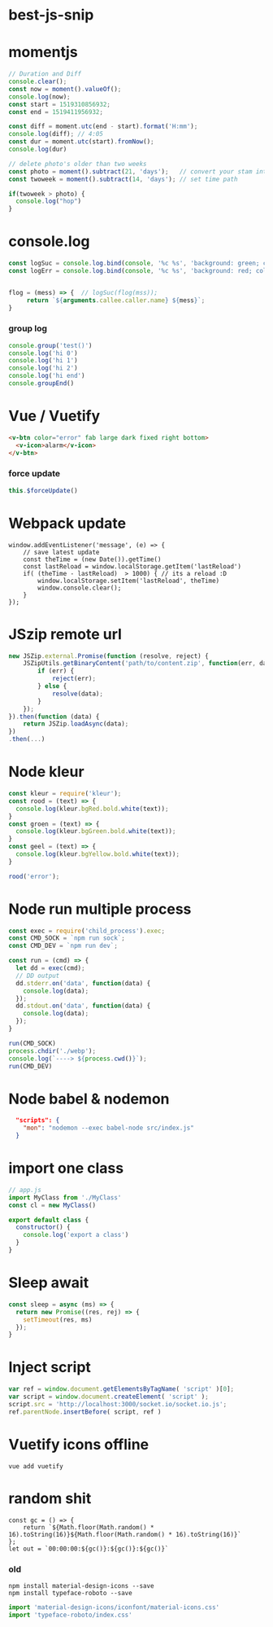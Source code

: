 # best-js-snip




# momentjs
``` javascript
// Duration and Diff
console.clear();
const now = moment().valueOf();
console.log(now);
const start = 1519310856932;
const end = 1519411956932;

const diff = moment.utc(end - start).format('H:mm');
console.log(diff); // 4:05
const dur = moment.utc(start).fromNow();
console.log(dur)

// delete photo's older than two weeks
const photo = moment().subtract(21, 'days');   // convert your stam into moment
const twoweek = moment().subtract(14, 'days'); // set time path

if(twoweek > photo) {
  console.log("hop")
}
```

# console.log 

``` javascript
const logSuc = console.log.bind(console, '%c %s', 'background: green; color: white');
const logErr = console.log.bind(console, '%c %s', 'background: red; color: white');


flog = (mess) => {  // logSuc(flog(mss));
     return `${arguments.callee.caller.name} ${mess}`;   
}

```

### group log
```javascript
console.group('test()')
console.log('hi 0')
console.log('hi 1')
console.log('hi 2')
console.log('hi end')
console.groupEnd()
```


# Vue / Vuetify

```html
<v-btn color="error" fab large dark fixed right bottom>
  <v-icon>alarm</v-icon>
</v-btn>
```


### force update 
```javascript
this.$forceUpdate()
```

# Webpack update
```
window.addEventListener('message', (e) => {
    // save latest update
    const theTime = (new Date()).getTime()
    const lastReload = window.localStorage.getItem('lastReload')
    if( (theTime - lastReload)  > 1000) { // its a reload :D
        window.localStorage.setItem('lastReload', theTime)
        window.console.clear();
    }
});
```

# JSzip remote url

```javascript
new JSZip.external.Promise(function (resolve, reject) {
    JSZipUtils.getBinaryContent('path/to/content.zip', function(err, data) {
        if (err) {
            reject(err);
        } else {
            resolve(data);
        }
    });
}).then(function (data) {
    return JSZip.loadAsync(data);
})
.then(...)
```

# Node kleur
```javascript
const kleur = require('kleur');
const rood = (text) => {
  console.log(kleur.bgRed.bold.white(text));
}
const groen = (text) => {
  console.log(kleur.bgGreen.bold.white(text));
}
const geel = (text) => {
  console.log(kleur.bgYellow.bold.white(text));
}

rood('error');
```

# Node run multiple process
```javascript
const exec = require('child_process').exec;
const CMD_SOCK = `npm run sock`;
const CMD_DEV = `npm run dev`;

const run = (cmd) => {
  let dd = exec(cmd);
  // DD output
  dd.stderr.on('data', function(data) {
    console.log(data);
  });
  dd.stdout.on('data', function(data) {
    console.log(data);
  });
}

run(CMD_SOCK)
process.chdir('./webp');
console.log(`----> ${process.cwd()}`);
run(CMD_DEV)
```

# Node babel & nodemon
```json
  "scripts": {
    "mon": "nodemon --exec babel-node src/index.js"
  }
```


# import one class
```javascript
// app.js
import MyClass from './MyClass'
const cl = new MyClass()

export default class {
  constructor() {
    console.log('export a class')
  }
}

```

# Sleep await
```javascript
const sleep = async (ms) => {
  return new Promise((res, rej) => {
    setTimeout(res, ms)
  });
}
```


# Inject script


```javascript
var ref = window.document.getElementsByTagName( 'script' )[0];
var script = window.document.createElement( 'script' );
script.src = 'http://localhost:3000/socket.io/socket.io.js';
ref.parentNode.insertBefore( script, ref )
```


# Vuetify icons offline

```
vue add vuetify
```


# random shit

```
const gc = () => {
    return `${Math.floor(Math.random() * 16).toString(16)}${Math.floor(Math.random() * 16).toString(16)}`
};
let out = `00:00:00:${gc()}:${gc()}:${gc()}`
```


### old

```
npm install material-design-icons --save
npm install typeface-roboto --save
```

```javascript
import 'material-design-icons/iconfont/material-icons.css'
import 'typeface-roboto/index.css'
```







